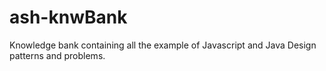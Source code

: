 # ash-knwBank
Knowledge bank containing all the example of Javascript and Java Design patterns and problems. 
